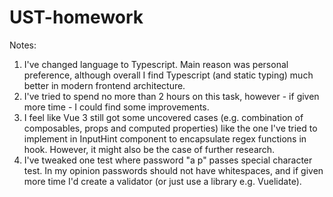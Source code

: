 # UST-homework

Notes:
1. I've changed language to Typescript. Main reason was personal preference, although overall I find Typescript (and static typing) much better in modern frontend architecture.
2. I've tried to spend no more than 2 hours on this task, however - if given more time - I could find some improvements.
3. I feel like Vue 3 still got some uncovered cases (e.g. combination of composables, props and computed properties) like the one I've tried to implement in InputHint component to encapsulate regex functions in hook. However, it might also be the case of further research.
4. I've tweaked one test where password "a p" passes special character test. In my opinion passwords should not have whitespaces, and if given more time I'd create a validator (or just use a library e.g. Vuelidate).